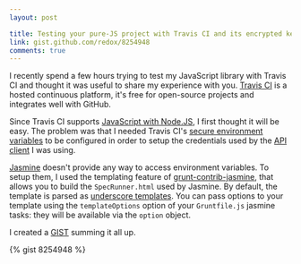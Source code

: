 ```yaml
---
layout: post

title: Testing your pure-JS project with Travis CI and its encrypted keys
link: gist.github.com/redox/8254948
comments: true
---
```


I recently spend a few hours trying to test my JavaScript library with Travis CI and thought it was useful to share my experience with you. [Travis CI](https://travis-ci.org/) is a hosted continuous platform, it's free for open-source projects and integrates well with GitHub.

Since Travis CI supports [JavaScript with Node.JS](http://about.travis-ci.org/docs/user/languages/javascript-with-nodejs/), I first thought it will be easy. The problem was that I needed Travis CI's [secure environment variables](http://about.travis-ci.org/docs/user/encryption-keys/) to be configured in order to setup the credentials used by the [API client](https://github.com/algolia/algoliasearch-client-js#setup) I was using.

[Jasmine](http://pivotal.github.io/jasmine/) doesn't provide any way to access environment variables. To setup them, I used the templating feature of [grunt-contrib-jasmine](https://github.com/gruntjs/grunt-contrib-jasmine), that allows you to build the ```SpecRunner.html``` used by Jasmine. By default, the template is parsed as [underscore templates](underscorejs.org/#template). You can pass options to your template using the ```templateOptions``` option of your ```Gruntfile.js``` jasmine tasks: they will be available via the ```option``` object.

<!-- more -->

I created a [GIST](https://gist.github.com/redox/8254948) summing it all up.

{% gist 8254948 %}
